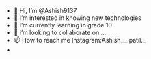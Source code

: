 - 👋 Hi, I’m @Ashish9137
- 👀 I’m interested in knowing new technologies
- 🌱 I’m currently learning in grade 10
- 💞️ I’m looking to collaborate on ...
- 📫 How to reach me Instagram:Ashish___patil._
- 

<!---
Ashish9137/Ashish9137 is a ✨ special ✨ repository because its `README.md` (this file) appears on your GitHub profile.
You can click the Preview link to take a look at your changes.
--->
